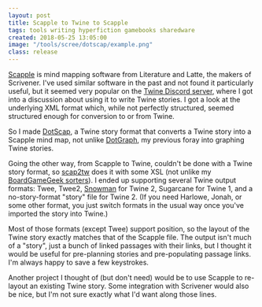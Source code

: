 ```yaml
---
layout: post
title: Scapple to Twine to Scapple
tags: tools writing hyperfiction gamebooks sharedware
created: 2018-05-25 13:05:00
image: "/tools/scree/dotscap/example.png"
class: release
---
```

[Scapple](https://www.literatureandlatte.com/scapple/overview) is mind mapping software from Literature and Latte, the makers of Scrivener.  I've used similar software in the past and not found it particularly useful, but it seemed very popular on the [Twine Discord server](https://discord.gg/n5dJvPp), where I got into a discussion about using it to write Twine stories.  I got a look at the underlying XML format which, while not perfectly structured, seemed structured enough for conversion to or from Twine.

So I made [DotScap](/tools/scree/dotscap/), a Twine story format that converts a Twine story into a Scapple mind map, not unlike [DotGraph](/tools/scree/dotgraph/), my previous foray into graphing Twine stories.

Going the other way, from Scapple to Twine, couldn't be done with a Twine story format, so [scap2tw](/tools/scree/dotscap/scap2tw/) does it with some XSL (not unlike my [BoardGameGeek sorters](/games/bgg/)).  I ended up supporting several Twine output formats:  Twee, Twee2, [Snowman](https://github.com/klembot/snowman) for Twine 2, Sugarcane for Twine 1, and a no-story-format "story" file for Twine 2.  (If you need Harlowe, Jonah, or some other format, you just switch formats in the usual way once you've imported the story into Twine.)

Most of those formats (except Twee) support position, so the layout of the Twine story exactly matches that of the Scapple file.  The output isn't much of a "story", just a bunch of linked passages with their links, but I thought it would be useful for pre-planning stories and pre-populating passage links.  I'm always happy to save a few keystrokes.

Another project I thought of (but don't need) would be to use Scapple to re-layout an existing Twine story.  Some integration with Scrivener would also be nice, but I'm not sure exactly what I'd want along those lines.

